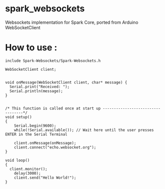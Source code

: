 spark_websockets
================

Websockets implementation for Spark Core, ported from Arduino WebSocketClient



How to use :
==============
```
include Spark-Websockets/Spark-Websockets.h

WebSocketClient client;


void onMessage(WebSocketClient client, char* message) {
  Serial.print("Received: ");
  Serial.println(message);
}


/* This function is called once at start up ----------------------------------*/
void setup()
{
	Serial.begin(9600);
	while(!Serial.available()); // Wait here until the user presses ENTER in the Serial Terminal
	
	client.onMessage(onMessage);
	client.connect("echo.websocket.org");
}

void loop()
{
  client.monitor();
	delay(3000);
	client.send("Hello World!");
}

```
